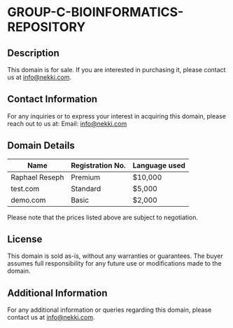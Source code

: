 # GROUP-C-BIOINFORMATICS-REPOSITORY


## Description
This domain is for sale. If you are interested in purchasing it, please contact us at info@nekki.com.

## Contact Information
For any inquiries or to express your interest in acquiring this domain, please reach out to us at:
Email: info@nekki.com

## Domain Details
| Name | Registration No.        | Language used       |
|-------------|-------------|-------------|
| Raphael Reseph | Premium     | $10,000     |
| test.com    | Standard    | $5,000      |
| demo.com    | Basic       | $2,000      |

Please note that the prices listed above are subject to negotiation.

## License
This domain is sold as-is, without any warranties or guarantees. The buyer assumes full responsibility for any future use or modifications made to the domain.

## Additional Information
For any additional information or queries regarding this domain, please contact us at info@nekki.com.
